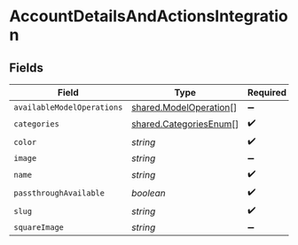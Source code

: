 # AccountDetailsAndActionsIntegration


## Fields

| Field                                                                   | Type                                                                    | Required                                                                | Description                                                             |
| ----------------------------------------------------------------------- | ----------------------------------------------------------------------- | ----------------------------------------------------------------------- | ----------------------------------------------------------------------- |
| `availableModelOperations`                                              | [shared.ModelOperation](../../../sdk/models/shared/modeloperation.md)[] | :heavy_minus_sign:                                                      | N/A                                                                     |
| `categories`                                                            | [shared.CategoriesEnum](../../../sdk/models/shared/categoriesenum.md)[] | :heavy_check_mark:                                                      | N/A                                                                     |
| `color`                                                                 | *string*                                                                | :heavy_check_mark:                                                      | N/A                                                                     |
| `image`                                                                 | *string*                                                                | :heavy_minus_sign:                                                      | N/A                                                                     |
| `name`                                                                  | *string*                                                                | :heavy_check_mark:                                                      | N/A                                                                     |
| `passthroughAvailable`                                                  | *boolean*                                                               | :heavy_check_mark:                                                      | N/A                                                                     |
| `slug`                                                                  | *string*                                                                | :heavy_check_mark:                                                      | N/A                                                                     |
| `squareImage`                                                           | *string*                                                                | :heavy_minus_sign:                                                      | N/A                                                                     |